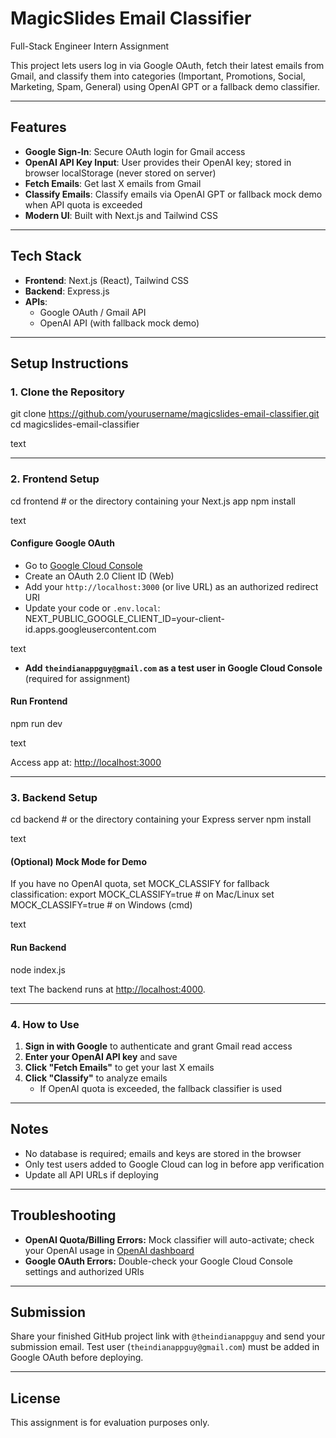 
# MagicSlides Email Classifier

Full-Stack Engineer Intern Assignment

This project lets users log in via Google OAuth, fetch their latest emails from Gmail, and classify them into categories (Important, Promotions, Social, Marketing, Spam, General) using OpenAI GPT or a fallback demo classifier.

---

## Features

- **Google Sign-In**: Secure OAuth login for Gmail access
- **OpenAI API Key Input**: User provides their OpenAI key; stored in browser localStorage (never stored on server)
- **Fetch Emails**: Get last X emails from Gmail
- **Classify Emails**: Classify emails via OpenAI GPT or fallback mock demo when API quota is exceeded
- **Modern UI**: Built with Next.js and Tailwind CSS

---

## Tech Stack

- **Frontend**: Next.js (React), Tailwind CSS
- **Backend**: Express.js
- **APIs**:
  - Google OAuth / Gmail API
  - OpenAI API (with fallback mock demo)

---

## Setup Instructions

### 1. Clone the Repository

git clone https://github.com/yourusername/magicslides-email-classifier.git
cd magicslides-email-classifier

text

---

### 2. Frontend Setup

cd frontend # or the directory containing your Next.js app
npm install

text

#### Configure Google OAuth

- Go to [Google Cloud Console](https://console.developers.google.com/)
- Create an OAuth 2.0 Client ID (Web)
- Add your `http://localhost:3000` (or live URL) as an authorized redirect URI
- Update your code or `.env.local`:
NEXT_PUBLIC_GOOGLE_CLIENT_ID=your-client-id.apps.googleusercontent.com

text
- **Add `theindianappguy@gmail.com` as a test user in Google Cloud Console** (required for assignment)

#### Run Frontend

npm run dev

text

Access app at: [http://localhost:3000](http://localhost:3000)

---

### 3. Backend Setup

cd backend # or the directory containing your Express server
npm install

text

#### (Optional) Mock Mode for Demo

If you have no OpenAI quota, set MOCK_CLASSIFY for fallback classification:
export MOCK_CLASSIFY=true # on Mac/Linux
set MOCK_CLASSIFY=true # on Windows (cmd)

text

#### Run Backend

node index.js

text
The backend runs at [http://localhost:4000](http://localhost:4000).

---

### 4. How to Use

1. **Sign in with Google** to authenticate and grant Gmail read access
2. **Enter your OpenAI API key** and save
3. **Click "Fetch Emails"** to get your last X emails
4. **Click "Classify"** to analyze emails
   - If OpenAI quota is exceeded, the fallback classifier is used

---

## Notes

- No database is required; emails and keys are stored in the browser
- Only test users added to Google Cloud can log in before app verification
- Update all API URLs if deploying

---

## Troubleshooting

- **OpenAI Quota/Billing Errors:** Mock classifier will auto-activate; check your OpenAI usage in [OpenAI dashboard](https://platform.openai.com/account/usage)
- **Google OAuth Errors:** Double-check your Google Cloud Console settings and authorized URIs

---

## Submission

Share your finished GitHub project link with `@theindianappguy` and send your submission email.
Test user (`theindianappguy@gmail.com`) must be added in Google OAuth before deploying.

---

## License

This assignment is for evaluation purposes only.




